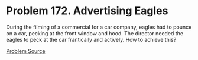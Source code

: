 # Problem 172. Advertising Eagles

During the filming of a commercial for a car company, eagles had to pounce on a car, pecking at the front window and hood. The director needed the eagles to peck at the car frantically and actively. How to achieve this?

[Problem Source](https://www.trizland.ru/tasks/1280/)